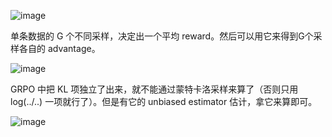 ![image](https://github.com/user-attachments/assets/51282531-5e7b-45e4-9dc7-6be61cbbbb3c)

单条数据的 G 个不同采样，决定出一个平均 reward。然后可以用它来得到G个采样各自的 advantage。


![image](https://github.com/user-attachments/assets/919ffe18-2d26-4242-9a4e-081c1860891f)

GRPO 中把 KL 项独立了出来，就不能通过蒙特卡洛采样来算了（否则只用 log(../..) 一项就行了）。但是有它的 unbiased estimator 估计，拿它来算即可。


![image](https://github.com/user-attachments/assets/5dfd14e7-faae-438c-99b4-ad97b3122cd7)
